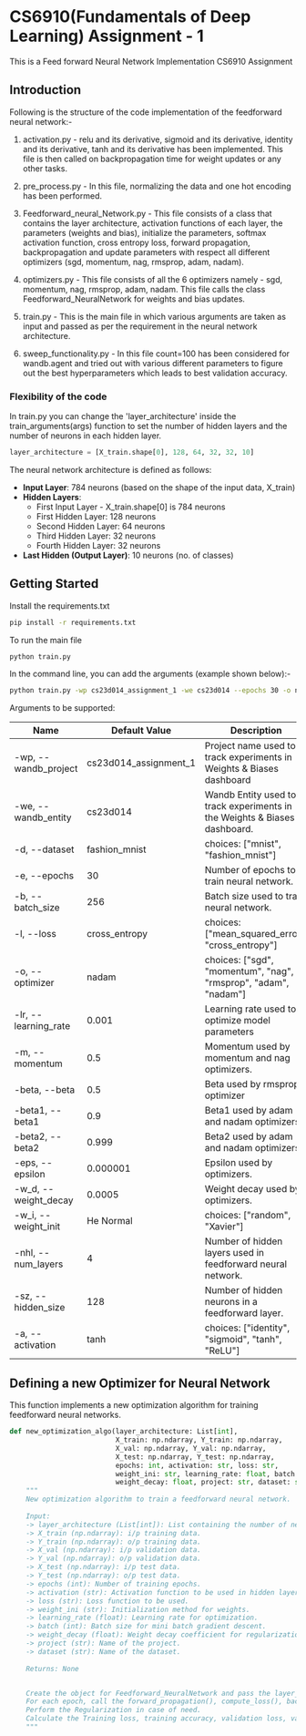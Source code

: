 # CS6910(Fundamentals of Deep Learning) Assignment - 1

This is a Feed forward Neural Network Implementation CS6910 Assignment

## Introduction

Following is the structure of the code implementation of the feedforward neural network:-

1) activation.py - relu and its derivative, sigmoid and its derivative, identity and its derivative, tanh and its derivative has been implemented. This file is then called on backpropagation time for weight updates or any other tasks.

2) pre_process.py - In this file, normalizing the data and one hot encoding has been performed.

3) Feedforward_neural_Network.py - This file consists of a class that contains the layer architecture, activation functions of each layer, the parameters (weights and bias), initialize the parameters, softmax activation function, cross entropy loss, forward propagation, backpropagation and update parameters with respect all different optimizers (sgd, momentum, nag, rmsprop, adam, nadam).

4) optimizers.py - This file consists of all the 6 optimizers namely - sgd, momentum, nag, rmsprop, adam, nadam. This file calls the class Feedforward_NeuralNetwork for weights and bias updates.

5) train.py - This is the main file in which various arguments are taken as input and passed as per the requirement in the neural network architecture.

6) sweep_functionality.py - In this file count=100 has been considered for wandb.agent and tried out with various different parameters to figure out the best hyperparameters which leads to best validation accuracy.

### Flexibility of the code 
In train.py you can change the 'layer_architecture' inside the train_arguments(args) function to set the number of hidden layers and the number of neurons in each hidden layer.

```python
layer_architecture = [X_train.shape[0], 128, 64, 32, 32, 10]
```

The neural network architecture is defined as follows:

- **Input Layer**: 784 neurons (based on the shape of the input data, X_train)
- **Hidden Layers**:
  - First Input Layer - X_train.shape[0] is 784 neurons
  - First Hidden Layer: 128 neurons
  - Second Hidden Layer: 64 neurons
  - Third Hidden Layer: 32 neurons
  - Fourth Hidden Layer: 32 neurons
- **Last Hidden (Output Layer)**: 10 neurons (no. of classes)

## Getting Started

Install the requirements.txt 
```bash
pip install -r requirements.txt
```

To run the main file
```bash
python train.py
```
In the command line, you can add the arguments (example shown below):-
```bash
python train.py -wp cs23d014_assignment_1 -we cs23d014 --epochs 30 -o nadam -lr 0.0001 -nhl 3 -sz 32
```

Arguments to be supported:

| Name               | Default Value  | Description                                                                                      |
|--------------------|----------------|--------------------------------------------------------------------------------------------------|
| -wp, --wandb_project | cs23d014_assignment_1 | Project name  used to track experiments in Weights & Biases dashboard                             |
| -we, --wandb_entity | cs23d014         | Wandb Entity used to track experiments in the Weights & Biases dashboard.                        |
| -d, --dataset      | fashion_mnist  | choices: ["mnist", "fashion_mnist"]                                                              |
| -e, --epochs       | 30              | Number of epochs to train neural network.                                                        |
| -b, --batch_size   | 256              | Batch size used to train neural network.                                                         |
| -l, --loss         | cross_entropy  | choices: ["mean_squared_error", "cross_entropy"]                                                 |
| -o, --optimizer    | nadam            | choices: ["sgd", "momentum", "nag", "rmsprop", "adam", "nadam"]                                  |
| -lr, --learning_rate | 0.001           | Learning rate used to optimize model parameters                                                  |
| -m, --momentum     | 0.5            | Momentum used by momentum and nag optimizers.                                                    |
| -beta, --beta      | 0.5            | Beta used by rmsprop optimizer                                                                   |
| -beta1, --beta1    | 0.9            | Beta1 used by adam and nadam optimizers.                                                         |
| -beta2, --beta2    | 0.999            | Beta2 used by adam and nadam optimizers.                                                         |
| -eps, --epsilon    | 0.000001       | Epsilon used by optimizers.                                                                      |
| -w_d, --weight_decay | 0.0005            | Weight decay used by optimizers.                                                                 |
| -w_i, --weight_init | He Normal         | choices: ["random", "Xavier"]                                                                    |
| -nhl, --num_layers | 4              | Number of hidden layers used in feedforward neural network.                                      |
| -sz, --hidden_size | 128              | Number of hidden neurons in a feedforward layer.                                                 |
| -a, --activation   | tanh        | choices: ["identity", "sigmoid", "tanh", "ReLU"]                                                 |


## Defining a new Optimizer for Neural Network

This function implements a new optimization algorithm for training feedforward neural networks.

```python
def new_optimization_algo(layer_architecture: List[int], 
                          X_train: np.ndarray, Y_train: np.ndarray, 
                          X_val: np.ndarray, Y_val: np.ndarray, 
                          X_test: np.ndarray, Y_test: np.ndarray, 
                          epochs: int, activation: str, loss: str,
                          weight_ini: str, learning_rate: float, batch: int, 
                          weight_decay: float, project: str, dataset: str) -> None:
    """
    New optimization algorithm to train a feedforward neural network.
    
    Input:
    -> layer_architecture (List[int]): List containing the number of neurons in each layer.
    -> X_train (np.ndarray): i/p training data.
    -> Y_train (np.ndarray): o/p training data.
    -> X_val (np.ndarray): i/p validation data.
    -> Y_val (np.ndarray): o/p validation data.
    -> X_test (np.ndarray): i/p test data.
    -> Y_test (np.ndarray): o/p test data.
    -> epochs (int): Number of training epochs.
    -> activation (str): Activation function to be used in hidden layers.
    -> loss (str): Loss function to be used.
    -> weight_ini (str): Initialization method for weights.
    -> learning_rate (float): Learning rate for optimization.
    -> batch (int): Batch size for mini batch gradient descent.
    -> weight_decay (float): Weight decay coefficient for regularization.
    -> project (str): Name of the project.
    -> dataset (str): Name of the dataset.
    
    Returns: None


    Create the object for Feedforward_NeuralNetwork and pass the layer_architecture, activation, weight_ini, loss
    For each epoch, call the forward_propagation(), compute_loss(), backpropagation() and update_parameters() for weights and bias updates
    Perform the Regularization in case of need.
    Calculate the Training loss, training accuracy, validation loss, validation accuracy, testing loss and testing accuracy.
    """


